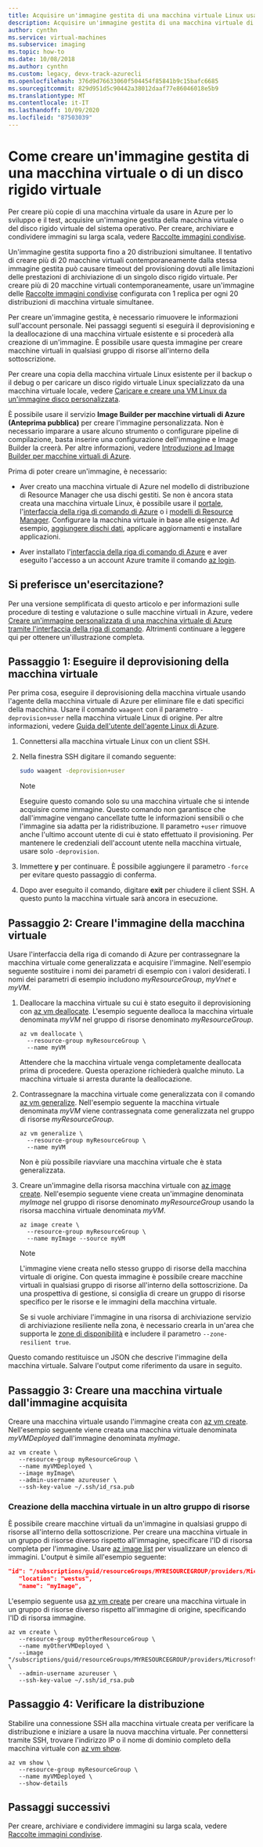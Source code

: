 ```yaml
---
title: Acquisire un'immagine gestita di una macchina virtuale Linux usando l'interfaccia della riga di comando di Azure
description: Acquisire un'immagine gestita di una macchina virtuale di Azure da usare per le distribuzioni di massa tramite l'interfaccia della riga di comando di Azure.
author: cynthn
ms.service: virtual-machines
ms.subservice: imaging
ms.topic: how-to
ms.date: 10/08/2018
ms.author: cynthn
ms.custom: legacy, devx-track-azurecli
ms.openlocfilehash: 376d9d76633060f504454f85841b9c15bafc6685
ms.sourcegitcommit: 829d951d5c90442a38012daaf77e86046018e5b9
ms.translationtype: MT
ms.contentlocale: it-IT
ms.lasthandoff: 10/09/2020
ms.locfileid: "87503039"
---
```

# <a name="how-to-create-a-managed-image-of-a-virtual-machine-or-vhd"></a>Come creare un'immagine gestita di una macchina virtuale o di un disco rigido virtuale

Per creare più copie di una macchina virtuale da usare in Azure per lo sviluppo e il test, acquisire un'immagine gestita della macchina virtuale o del disco rigido virtuale del sistema operativo. Per creare, archiviare e condividere immagini su larga scala, vedere [Raccolte immagini condivise](../shared-images-cli.md).

Un'immagine gestita supporta fino a 20 distribuzioni simultanee. Il tentativo di creare più di 20 macchine virtuali contemporaneamente dalla stessa immagine gestita può causare timeout del provisioning dovuti alle limitazioni delle prestazioni di archiviazione di un singolo disco rigido virtuale. Per creare più di 20 macchine virtuali contemporaneamente, usare un'immagine delle [Raccolte immagini condivise](shared-image-galleries.md) configurata con 1 replica per ogni 20 distribuzioni di macchina virtuale simultanee.

Per creare un'immagine gestita, è necessario rimuovere le informazioni sull'account personale. Nei passaggi seguenti si eseguirà il deprovisioning e la deallocazione di una macchina virtuale esistente e si procederà alla creazione di un'immagine. È possibile usare questa immagine per creare macchine virtuali in qualsiasi gruppo di risorse all'interno della sottoscrizione.

Per creare una copia della macchina virtuale Linux esistente per il backup o il debug o per caricare un disco rigido virtuale Linux specializzato da una macchina virtuale locale, vedere [Caricare e creare una VM Linux da un'immagine disco personalizzata](upload-vhd.md).  

È possibile usare il servizio **Image Builder per macchine virtuali di Azure (Anteprima pubblica)** per creare l'immagine personalizzata. Non è necessario imparare a usare alcuno strumento o configurare pipeline di compilazione, basta inserire una configurazione dell'immagine e Image Builder la creerà. Per altre informazioni, vedere [Introduzione ad Image Builder per macchine virtuali di Azure](./image-builder-overview.md).

Prima di poter creare un'immagine, è necessario:

* Aver creato una macchina virtuale di Azure nel modello di distribuzione di Resource Manager che usa dischi gestiti. Se non è ancora stata creata una macchina virtuale Linux, è possibile usare il [portale](quick-create-portal.md), l'[interfaccia della riga di comando di Azure](quick-create-cli.md) o i [modelli di Resource Manager](create-ssh-secured-vm-from-template.md). Configurare la macchina virtuale in base alle esigenze. Ad esempio, [aggiungere dischi dati](add-disk.md), applicare aggiornamenti e installare applicazioni. 

* Aver installato l'[interfaccia della riga di comando di Azure](/cli/azure/install-az-cli2) e aver eseguito l'accesso a un account Azure tramite il comando [az login](/cli/azure/reference-index#az-login).

## <a name="prefer-a-tutorial-instead"></a>Si preferisce un'esercitazione?

Per una versione semplificata di questo articolo e per informazioni sulle procedure di testing e valutazione o sulle macchine virtuali in Azure, vedere [Creare un'immagine personalizzata di una macchina virtuale di Azure tramite l'interfaccia della riga di comando](tutorial-custom-images.md).  Altrimenti continuare a leggere qui per ottenere un'illustrazione completa.


## <a name="step-1-deprovision-the-vm"></a>Passaggio 1: Eseguire il deprovisioning della macchina virtuale
Per prima cosa, eseguire il deprovisioning della macchina virtuale usando l'agente della macchina virtuale di Azure per eliminare file e dati specifici della macchina. Usare il comando `waagent` con il parametro `-deprovision+user` nella macchina virtuale Linux di origine. Per altre informazioni, vedere [Guida dell'utente dell'agente Linux di Azure](../extensions/agent-linux.md).

1. Connettersi alla macchina virtuale Linux con un client SSH.
2. Nella finestra SSH digitare il comando seguente:
   
    ```bash
    sudo waagent -deprovision+user
    ```
   > [!NOTE]
   > Eseguire questo comando solo su una macchina virtuale che si intende acquisire come immagine. Questo comando non garantisce che dall'immagine vengano cancellate tutte le informazioni sensibili o che l'immagine sia adatta per la ridistribuzione. Il parametro `+user` rimuove anche l'ultimo account utente di cui è stato effettuato il provisioning. Per mantenere le credenziali dell'account utente nella macchina virtuale, usare solo `-deprovision`.
 
3. Immettere **y** per continuare. È possibile aggiungere il parametro `-force` per evitare questo passaggio di conferma.
4. Dopo aver eseguito il comando, digitare **exit** per chiudere il client SSH.  A questo punto la macchina virtuale sarà ancora in esecuzione.

## <a name="step-2-create-vm-image"></a>Passaggio 2: Creare l'immagine della macchina virtuale
Usare l'interfaccia della riga di comando di Azure per contrassegnare la macchina virtuale come generalizzata e acquisire l'immagine. Nell'esempio seguente sostituire i nomi dei parametri di esempio con i valori desiderati. I nomi dei parametri di esempio includono *myResourceGroup*, *myVnet* e *myVM*.

1. Deallocare la macchina virtuale su cui è stato eseguito il deprovisioning con [az vm deallocate](/cli/azure/vm). L'esempio seguente dealloca la macchina virtuale denominata *myVM* nel gruppo di risorse denominato *myResourceGroup*.  
   
    ```azurecli
    az vm deallocate \
      --resource-group myResourceGroup \
      --name myVM
    ```
    
    Attendere che la macchina virtuale venga completamente deallocata prima di procedere. Questa operazione richiederà qualche minuto.  La macchina virtuale si arresta durante la deallocazione.

2. Contrassegnare la macchina virtuale come generalizzata con il comando [az vm generalize](/cli/azure/vm). Nell'esempio seguente la macchina virtuale denominata *myVM* viene contrassegnata come generalizzata nel gruppo di risorse *myResourceGroup*.
   
    ```azurecli
    az vm generalize \
      --resource-group myResourceGroup \
      --name myVM
    ```

    Non è più possibile riavviare una macchina virtuale che è stata generalizzata.

3. Creare un'immagine della risorsa macchina virtuale con [az image create](/cli/azure/image#az-image-create). Nell'esempio seguente viene creata un'immagine denominata *myImage* nel gruppo di risorse denominato *myResourceGroup* usando la risorsa macchina virtuale denominata *myVM*.
   
    ```azurecli
    az image create \
      --resource-group myResourceGroup \
      --name myImage --source myVM
    ```
   
   > [!NOTE]
   > L'immagine viene creata nello stesso gruppo di risorse della macchina virtuale di origine. Con questa immagine è possibile creare macchine virtuali in qualsiasi gruppo di risorse all'interno della sottoscrizione. Da una prospettiva di gestione, si consiglia di creare un gruppo di risorse specifico per le risorse e le immagini della macchina virtuale.
   >
   > Se si vuole archiviare l'immagine in una risorsa di archiviazione servizio di archiviazione resiliente nella zona, è necessario crearla in un'area che supporta le [zone di disponibilità](../../availability-zones/az-overview.md) e includere il parametro `--zone-resilient true`.
   
Questo comando restituisce un JSON che descrive l'immagine della macchina virtuale. Salvare l'output come riferimento da usare in seguito.

## <a name="step-3-create-a-vm-from-the-captured-image"></a>Passaggio 3: Creare una macchina virtuale dall'immagine acquisita
Creare una macchina virtuale usando l'immagine creata con [az vm create](/cli/azure/vm). Nell'esempio seguente viene creata una macchina virtuale denominata *myVMDeployed* dall'immagine denominata *myImage*.

```azurecli
az vm create \
   --resource-group myResourceGroup \
   --name myVMDeployed \
   --image myImage\
   --admin-username azureuser \
   --ssh-key-value ~/.ssh/id_rsa.pub
```

### <a name="creating-the-vm-in-another-resource-group"></a>Creazione della macchina virtuale in un altro gruppo di risorse 

È possibile creare macchine virtuali da un'immagine in qualsiasi gruppo di risorse all'interno della sottoscrizione. Per creare una macchina virtuale in un gruppo di risorse diverso rispetto all'immagine, specificare l'ID di risorsa completa per l'immagine. Usare [az image list](/cli/azure/image#az-image-list) per visualizzare un elenco di immagini. L'output è simile all'esempio seguente:

```json
"id": "/subscriptions/guid/resourceGroups/MYRESOURCEGROUP/providers/Microsoft.Compute/images/myImage",
   "location": "westus",
   "name": "myImage",
```

L'esempio seguente usa [az vm create](/cli/azure/vm#az-vm-create) per creare una macchina virtuale in un gruppo di risorse diverso rispetto all'immagine di origine, specificando l'ID di risorsa immagine.

```azurecli
az vm create \
   --resource-group myOtherResourceGroup \
   --name myOtherVMDeployed \
   --image "/subscriptions/guid/resourceGroups/MYRESOURCEGROUP/providers/Microsoft.Compute/images/myImage" \
   --admin-username azureuser \
   --ssh-key-value ~/.ssh/id_rsa.pub
```


## <a name="step-4-verify-the-deployment"></a>Passaggio 4: Verificare la distribuzione

Stabilire una connessione SSH alla macchina virtuale creata per verificare la distribuzione e iniziare a usare la nuova macchina virtuale. Per connettersi tramite SSH, trovare l'indirizzo IP o il nome di dominio completo della macchina virtuale con [az vm show](/cli/azure/vm#az-vm-show).

```azurecli
az vm show \
   --resource-group myResourceGroup \
   --name myVMDeployed \
   --show-details
```

## <a name="next-steps"></a>Passaggi successivi
Per creare, archiviare e condividere immagini su larga scala, vedere [Raccolte immagini condivise](../shared-images-cli.md).
